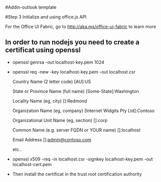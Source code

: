 #Addin-outlook template

#Step 3 Initialize and using office.js API

For the Office UI Fabric, go to http://aka.ms/office-ui-fabric to learn more

## In order to run nodejs you need to create a certificat using openssl
* openssl genrsa -out localhost-key.pem 1024 
* openssl req -new -key localhost-key.pem -out localhost.csr

  Country Name (2 letter code) [AU]:US

  State or Province Name (full name) [Some-State]:Washington

  Locality Name (eg, city) []:Redmond

  Organization Name (eg, company) [Internet Widgits Pty Ltd]:Contoso

  Organizational Unit Name (eg, section) []:corp

  Common Name (e.g. server FQDN or YOUR name) []:localhost

  Email Address []:admin@contoso.com

  etc..
  
* openssl x509 -req -in localhost.csr -signkey localhost-key.pem -out localhost-cert.pem
* Then install the certificat in the trust root certification authority
